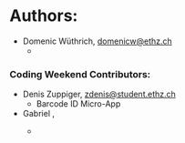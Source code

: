# Authors:

- Domenic Wüthrich, domenicw@ethz.ch
   - <Features worked on>

### Coding Weekend Contributors:

- Denis Zuppiger, zdenis@student.ethz.ch
   - Barcode ID Micro-App
- Gabriel <Surname>, <Contact Mail>
   - <Features worked on>
